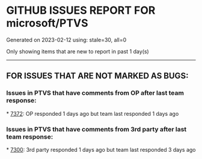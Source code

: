 
# GITHUB ISSUES REPORT FOR microsoft/PTVS


Generated on 2023-02-12 using: stale=30, all=0


Only showing items that are new to report in past 1 day(s)


---

## FOR ISSUES THAT ARE NOT MARKED AS BUGS:


### Issues in PTVS that have comments from OP after last team response:


\* [7372](https://github.com/microsoft/PTVS/issues/7372 "Survey Prompting "): OP responded 1 days ago but team last responded 1 days ago

### Issues in PTVS that have comments from 3rd party after last team response:


\* [7300](https://github.com/microsoft/PTVS/issues/7300 "Add support for Task Item Priority to LSP Client"): 3rd party responded 1 days ago but team last responded 3 days ago
